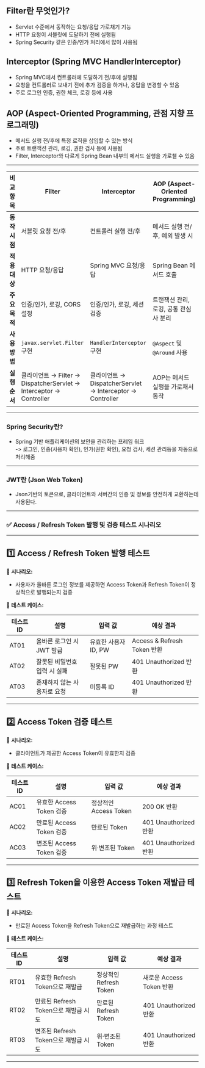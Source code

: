 ## Filter란 무엇인가?
- Servlet 수준에서 동작하는 요청/응답 가로채기 기능
- HTTP 요청이 서블릿에 도달하기 전에 실행됨
- Spring Security 같은 인증/인가 처리에서 많이 사용됨


## Interceptor (Spring MVC HandlerInterceptor)
- Spring MVC에서 컨트롤러에 도달하기 전/후에 실행됨
- 요청을 컨트롤러로 보내기 전에 추가 검증을 하거나, 응답을 변경할 수 있음
- 주로 로그인 인증, 권한 체크, 로깅 등에 사용


## AOP (Aspect-Oriented Programming, 관점 지향 프로그래밍)
- 메서드 실행 전/후에 특정 로직을 삽입할 수 있는 방식
- 주로 트랜잭션 관리, 로깅, 권한 검사 등에 사용됨
- Filter, Interceptor와 다르게 Spring Bean 내부의 메서드 실행을 가로챌 수 있음  


    

---

  
  

| 비교 항목       | Filter                         | Interceptor                  | AOP (Aspect-Oriented Programming) |
|---------------|--------------------------------|------------------------------|----------------------------------|
| **동작 시점**  | 서블릿 요청 전/후              | 컨트롤러 실행 전/후           | 메서드 실행 전/후, 예외 발생 시  |
| **적용 대상**  | HTTP 요청/응답                 | Spring MVC 요청/응답         | Spring Bean 메서드 호출         |
| **주요 목적**  | 인증/인가, 로깅, CORS 설정    | 인증/인가, 로깅, 세션 검증    | 트랜잭션 관리, 로깅, 공통 관심사 분리 |
| **사용 방법**  | `javax.servlet.Filter` 구현   | `HandlerInterceptor` 구현    | `@Aspect` 및 `@Around` 사용    |
| **실행 순서**  | 클라이언트 → Filter → DispatcherServlet → Interceptor → Controller | 클라이언트 → DispatcherServlet → Interceptor → Controller | AOP는 메서드 실행을 가로채서 동작 |

---
### Spring Security란?
- Spring 기반 애플리케이션의 보안을 관리하는 프레임 워크  
  -> 로그인, 인증(사용자 확인), 인가(권한 확인), 요청 검사, 세션 관리등을 자동으로 처리해줌
---

### JWT란 (Json Web Token)
- Json기반의 토큰으로, 클라이언트와 서버간의 인증 및 정보를 안전하게 교환하는데 사용된다.

---

### ✅ Access / Refresh Token 발행 및 검증 테스트 시나리오  

---

## 1️⃣ Access / Refresh Token 발행 테스트  
**🎯 시나리오:**  
- 사용자가 올바른 로그인 정보를 제공하면 Access Token과 Refresh Token이 정상적으로 발행되는지 검증  

**📝 테스트 케이스:**  

| 테스트 ID | 설명 | 입력 값 | 예상 결과 |
|----------|------|---------|-----------|
| AT01 | 올바른 로그인 시 JWT 발급 | 유효한 사용자 ID, PW | Access & Refresh Token 반환 |
| AT02 | 잘못된 비밀번호 입력 시 실패 | 잘못된 PW | 401 Unauthorized 반환 |
| AT03 | 존재하지 않는 사용자로 요청 | 미등록 ID | 401 Unauthorized 반환 |

---


## 2️⃣ Access Token 검증 테스트  
**🎯 시나리오:**  
- 클라이언트가 제공한 Access Token이 유효한지 검증  

**📝 테스트 케이스:**  

| 테스트 ID | 설명 | 입력 값 | 예상 결과 |
|----------|------|---------|-----------|
| AC01 | 유효한 Access Token 검증 | 정상적인 Access Token | 200 OK 반환 |
| AC02 | 만료된 Access Token 검증 | 만료된 Token | 401 Unauthorized 반환 |
| AC03 | 변조된 Access Token 검증 | 위·변조된 Token | 401 Unauthorized 반환 |


---

## 3️⃣ Refresh Token을 이용한 Access Token 재발급 테스트  
**🎯 시나리오:**  
- 만료된 Access Token을 Refresh Token으로 재발급하는 과정 테스트  

**📝 테스트 케이스:**  

| 테스트 ID | 설명 | 입력 값 | 예상 결과 |
|----------|------|---------|-----------|
| RT01 | 유효한 Refresh Token으로 재발급 | 정상적인 Refresh Token | 새로운 Access Token 반환 |
| RT02 | 만료된 Refresh Token으로 재발급 시도 | 만료된 Refresh Token | 401 Unauthorized 반환 |
| RT03 | 변조된 Refresh Token으로 재발급 시도 | 위·변조된 Token | 401 Unauthorized 반환 |

---






